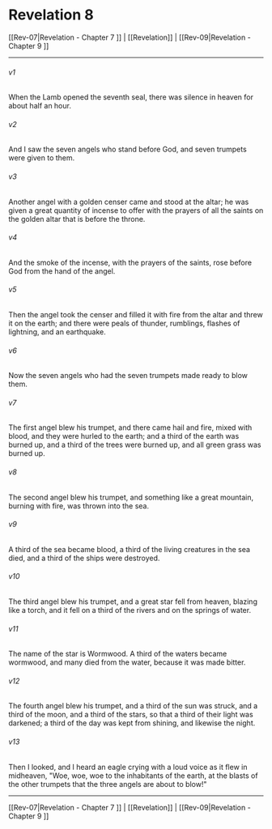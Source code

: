 # Revelation 8

[[Rev-07|Revelation - Chapter 7 ]] | [[Revelation]] | [[Rev-09|Revelation - Chapter 9 ]]
***

###### v1
When the Lamb opened the seventh seal, there was silence in heaven for about half an hour.
###### v2
And I saw the seven angels who stand before God, and seven trumpets were given to them.
###### v3
Another angel with a golden censer came and stood at the altar; he was given a great quantity of incense to offer with the prayers of all the saints on the golden altar that is before the throne.
###### v4
And the smoke of the incense, with the prayers of the saints, rose before God from the hand of the angel.
###### v5
Then the angel took the censer and filled it with fire from the altar and threw it on the earth; and there were peals of thunder, rumblings, flashes of lightning, and an earthquake.
###### v6
Now the seven angels who had the seven trumpets made ready to blow them.
###### v7
The first angel blew his trumpet, and there came hail and fire, mixed with blood, and they were hurled to the earth; and a third of the earth was burned up, and a third of the trees were burned up, and all green grass was burned up.
###### v8
The second angel blew his trumpet, and something like a great mountain, burning with fire, was thrown into the sea.
###### v9
A third of the sea became blood, a third of the living creatures in the sea died, and a third of the ships were destroyed.
###### v10
The third angel blew his trumpet, and a great star fell from heaven, blazing like a torch, and it fell on a third of the rivers and on the springs of water.
###### v11
The name of the star is Wormwood. A third of the waters became wormwood, and many died from the water, because it was made bitter.
###### v12
The fourth angel blew his trumpet, and a third of the sun was struck, and a third of the moon, and a third of the stars, so that a third of their light was darkened; a third of the day was kept from shining, and likewise the night.
###### v13
Then I looked, and I heard an eagle crying with a loud voice as it flew in midheaven, "Woe, woe, woe to the inhabitants of the earth, at the blasts of the other trumpets that the three angels are about to blow!"

***

[[Rev-07|Revelation - Chapter 7 ]] | [[Revelation]] | [[Rev-09|Revelation - Chapter 9 ]]
